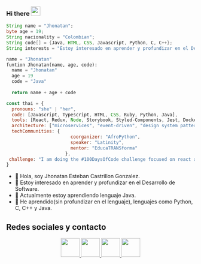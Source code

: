 ### Hi there <a href="https://www.gautamkrishnar.com/"><img src="https://media.giphy.com/media/hvRJCLFzcasrR4ia7z/giphy.gif" width="25px"></a>

```java
String name = "Jhonatan";
byte age = 19;
String nacionality = "Colombian";
String code[] = {Java, HTML, CSS, Javascript, Python, C, C++};
String interests = "Estoy interesado en aprender y profundizar en el Desarrollo de Software.";
```

```python
name = "Jhonatan"
funtion Jhonatan(name, age, code):
  name = "Jhonatan"
  age = 19
  code = "Java"
  
  return name + age + code
```


```javascript
const thai = {
  pronouns: "she" | "her",
  code: [Javascript, Typescript, HTML, CSS, Ruby, Python, Java],
  tools: [React, Redux, Node, Storybook, Styled-Components, Jest, Docker],
  architecture: ["microservices", "event-driven", "design system pattern"],
  techCommunities: {
                        coorganizer: "AfroPython",
                        speaker: "Latinity",
                        mentor: "EducaTRANSforma"
                      },
 challenge: "I am doing the #100DaysOfCode challenge focused on react and typescript"
}
```

- 👋 Hola, soy Jhonatan Esteban Castrillon Gonzalez.
- 👀 Estoy interesado en aprender y profundizar en el Desarrollo de Software.
- 🌱 Actualmente estoy aprendiendo lenguaje Java.
- 👔 He aprendido(sin profundizar en el lenguaje), lenguajes como Python, C, C++ y Java.

## Redes sociales y contacto
<p align="center">
  <a href= "https://www.linkedin.com/in/jcastrillong/">
    <img src="https://cdn-icons-png.flaticon.com/512/145/145807.png" width="50" height="50"/>
  </a>
  <a href= "https://twitter.com/jcastrillong_">
    <img src="https://cdn-icons-png.flaticon.com/512/733/733579.png" width="50" height="50"/>
  </a>
  <a href="https://www.instagram.com/jcastrillong/">
    <img src="https://cdn-icons-png.flaticon.com/512/174/174855.png" width="50" height="50"/>
  </a>
  <a href="mailto:jhonatancastrillon34@gmail.com">
    <img src="https://cdn-icons.flaticon.com/png/512/3686/premium/3686989.png?token=exp=1640749723~hmac=2bb8e9c24cd93368bc101cf2fb9f100a" width="50" height="50"/>
  </a>
</p>

<!---
JhonatanCastrillon/JhonatanCastrillon is a ✨ special ✨ repository because its `README.md` (this file) appears on your GitHub profile.
You can click the Preview link to take a look at your changes.
--->
